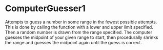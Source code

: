 # ComputerGuesser1
Attempts to guess a number in some range in the fewest possible attempts.
This is done by calling the function with a lower and upper limit specified. Then a random number is drawn from the range specified. The computer guesses the midpoint of your given range to start, then procedurally shrinks the range and guesses the midpoint again until the guess is correct.

